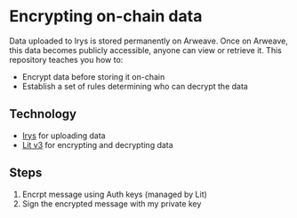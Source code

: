 # Encrypting on-chain data

Data uploaded to Irys is stored permanently on Arweave. Once on Arweave, this data becomes publicly accessible, anyone can view or retrieve it. This repository teaches you how to:

-   Encrypt data before storing it on-chain
-   Establish a set of rules determining who can decrypt the data

## Technology

-   [Irys](https://docs.irys.xyz/) for uploading data
-   [Lit v3](https://developer.litprotocol.com/v3/) for encrypting and decrypting data

## Steps

1. Encrpt message using Auth keys (managed by Lit)
2. Sign the encrypted message with my private key
